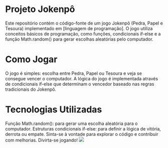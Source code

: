 <h1>Projeto Jokenpô</h1>
Este repositório contém o código-fonte de um jogo Jokenpô (Pedra, Papel e Tesoura) implementado em [linguagem de programação]. O jogo utiliza conceitos básicos de programação, como funções, condicionais if-else e a função Math.random() para gerar escolhas aleatórias pelo computador.

<h1>Como Jogar</h1>
O jogo é simples: escolha entre Pedra, Papel ou Tesoura e veja se consegue vencer o computador. A lógica do jogo é implementada através de condicionais if-else que determinam o vencedor baseado nas regras tradicionais do Jokenpô.

<h1>Tecnologias Utilizadas</h1>
Função Math.random(): para gerar uma escolha aleatória para o computador.
Estruturas condicionais if-else: para definir a lógica de vitória, derrota ou empate.
Sinta-se à vontade para explorar o código e contribuir com melhorias. Divirta-se jogando!

<img src="Sem título.png"/>
